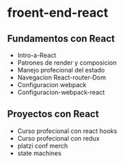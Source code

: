 # froent-end-react
## Fundamentos con React
* Intro-a-React
* Patrones de render y composicion
* Manejo profecional del estado
* Navegacion React-router-Dom
* Configuracion webpack
* Configuracion-webpack-react

## Proyectos con React
* Curso profecional con react hooks
* Curso profecional con redux
* platzi conf merch
* state machines 